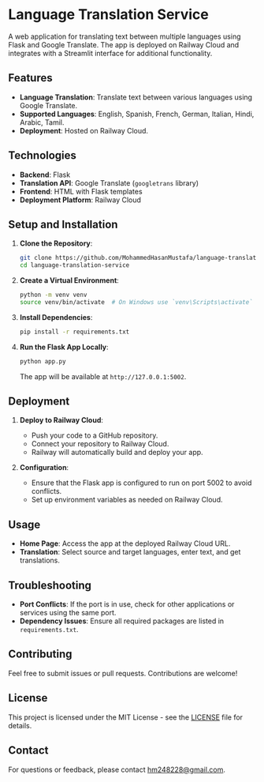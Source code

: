 # Language Translation Service

A web application for translating text between multiple languages using Flask and Google Translate. The app is deployed on Railway Cloud and integrates with a Streamlit interface for additional functionality.

## Features

- **Language Translation**: Translate text between various languages using Google Translate.
- **Supported Languages**: English, Spanish, French, German, Italian, Hindi, Arabic, Tamil.
- **Deployment**: Hosted on Railway Cloud.

## Technologies

- **Backend**: Flask
- **Translation API**: Google Translate (`googletrans` library)
- **Frontend**: HTML with Flask templates
- **Deployment Platform**: Railway Cloud

## Setup and Installation

1. **Clone the Repository**:
    ```bash
    git clone https://github.com/MohammedHasanMustafa/language-translation-service.git
    cd language-translation-service
    ```

2. **Create a Virtual Environment**:
    ```bash
    python -m venv venv
    source venv/bin/activate  # On Windows use `venv\Scripts\activate`
    ```

3. **Install Dependencies**:
    ```bash
    pip install -r requirements.txt
    ```

4. **Run the Flask App Locally**:
    ```bash
    python app.py
    ```
    The app will be available at `http://127.0.0.1:5002`.

## Deployment

1. **Deploy to Railway Cloud**:
    - Push your code to a GitHub repository.
    - Connect your repository to Railway Cloud.
    - Railway will automatically build and deploy your app.

2. **Configuration**:
    - Ensure that the Flask app is configured to run on port 5002 to avoid conflicts.
    - Set up environment variables as needed on Railway Cloud.

## Usage

- **Home Page**: Access the app at the deployed Railway Cloud URL.
- **Translation**: Select source and target languages, enter text, and get translations.

## Troubleshooting

- **Port Conflicts**: If the port is in use, check for other applications or services using the same port.
- **Dependency Issues**: Ensure all required packages are listed in `requirements.txt`.

## Contributing

Feel free to submit issues or pull requests. Contributions are welcome!

## License

This project is licensed under the MIT License - see the [LICENSE](LICENSE) file for details.

## Contact

For questions or feedback, please contact [hm248228@gmail.com](hm248228@gmail.com).

